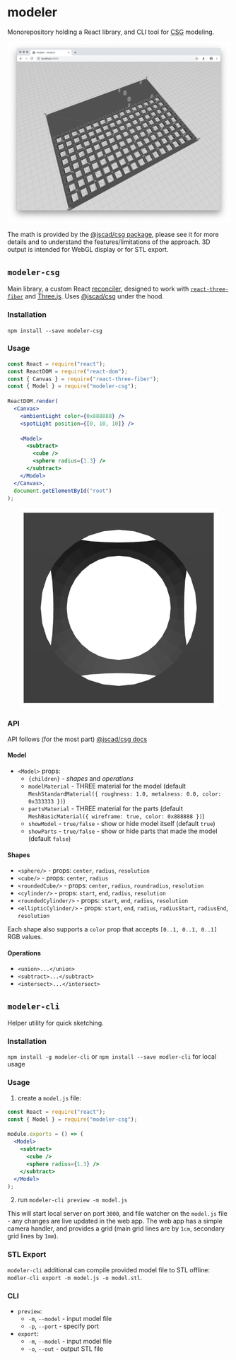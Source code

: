 # modeler

Monorepository holding a React library, and CLI tool for [CSG](https://en.wikipedia.org/wiki/Constructive_solid_geometry) modeling.

<p align="center">
  <img src="./assets/screen.png">
</p>

The math is provided by the [@jscad/csg package](https://github.com/jscad/csg.js), please see it for more details and to understand the features/limitations of the approach. 3D output is intended for WebGL display or for STL export.

## `modeler-csg`

Main library, a custom React [reconciler](https://reactjs.org/docs/reconciliation.html), designed to work with [`react-three-fiber`](https://github.com/drcmda/react-three-fiber) and [Three.js](https://threejs.org/). Uses [@jscad/csg](https://github.com/jscad/csg.js) under the hood.

### Installation

`npm install --save modeler-csg`

### Usage

```jsx
const React = require("react");
const ReactDOM = require("react-dom");
const { Canvas } = require("react-three-fiber");
const { Model } = require("modeler-csg");

ReactDOM.render(
  <Canvas>
    <ambientLight color={0x888888} />
    <spotLight position={[0, 10, 10]} />

    <Model>
      <subtract>
        <cube />
        <sphere radius={1.3} />
      </subtract>
    </Model>
  </Canvas>,
  document.getElementById("root")
);
```

<p align="center">
  <img src="./assets/basic.png">
</p>

### API

API follows (for the most part) [@jscad/csg docs](https://github.com/jscad/csg.js/blob/V2/docs/api.md)

#### Model

- `<Model>` props:
  - `{children}` - *shapes* and *operations*
  - `modelMaterial` - THREE material for the model (default `MeshStandardMaterial({ roughness: 1.0, metalness: 0.0, color: 0x333333 })`)
  - `partsMaterial` - THREE material for the parts (default `MeshBasicMaterial({ wireframe: true, color: 0x888888 })`)
  - `showModel` - `true/false` - show or hide model itself (default `true`)
  - `showParts` - `true/false` - show or hide parts that made the model (default `false`)

#### Shapes

- `<sphere/>` - props: `center`, `radius`, `resolution`
- `<cube/>` - props: `center`, `radius`
- `<roundedCube/>` - props: `center`, `radius`, `roundradius`, `resolution`
- `<cylinder/>` - props: `start`, `end`, `radius`, `resolution`
- `<roundedCylinder/>` - props: `start`, `end`, `radius`, `resolution`
- `<ellipticCylinder/>` - props: `start`, `end`, `radius`, `radiusStart`, `radiusEnd`, `resolution`

Each shape also supports a `color` prop that accepts `[0..1, 0..1, 0..1]` RGB values.

#### Operations

- `<union>...</union>`
- `<subtract>...</subtract>`
- `<intersect>...</intersect>`

## `modeler-cli`

Helper utility for quick sketching.

### Installation

`npm install -g modeler-cli` or `npm install --save modler-cli` for local usage

### Usage

1. create a `model.js` file:

```jsx
const React = require("react");
const { Model } = require("modeler-csg");

module.exports = () => (
  <Model>
    <subtract>
      <cube />
      <sphere radius={1.3} />
    </subtract>
  </Model>
);
```

2. run `modeler-cli preview -m model.js`

This will start local server on port `3000`, and file watcher on the `model.js` file - any changes are live updated in the web app.
The web app has a simple camera handler, and provides a grid (main grid lines are by `1cm`, secondary grid lines by `1mm`).

### STL Export

`modeler-cli` additional can compile provided model file to STL offline: `modler-cli export -m model.js -o model.stl`.

### CLI

- `preview`:
  - `-m`, `--model` - input model file
  - `-p`, `--port` - specify port
- `export`:
  - `-m`, `--model` - input model file
  - `-o`, `--out` - output STL file



